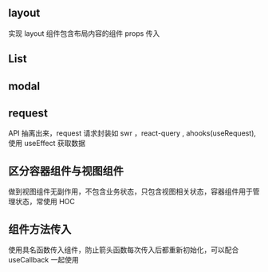 ## layout

实现 layout 组件包含布局内容的组件 props 传入

## List

## modal

## request

API 抽离出来，request 请求封装如 swr ，react-query , ahooks(useRequest), 使用 useEffect 获取数据

## 区分容器组件与视图组件

做到视图组件无副作用，不包含业务状态，只包含视图相关状态，容器组件用于管理状态，常使用 HOC 

## 组件方法传入

使用具名函数传入组件，防止箭头函数每次传入后都重新初始化，可以配合 useCallback 一起使用
